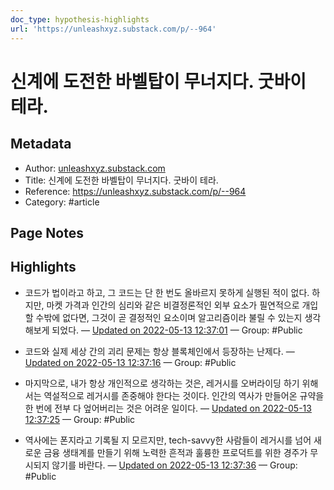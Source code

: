 ```yaml
---
doc_type: hypothesis-highlights
url: 'https://unleashxyz.substack.com/p/--964'
---
```


# 신계에 도전한 바벨탑이 무너지다. 굿바이 테라.

## Metadata
- Author: [unleashxyz.substack.com]()
- Title: 신계에 도전한 바벨탑이 무너지다. 굿바이 테라.
- Reference: https://unleashxyz.substack.com/p/--964
- Category: #article

## Page Notes
## Highlights
- 코드가 법이라고 하고, 그 코드는 단 한 번도 올바르지 못하게 실행된 적이 없다. 하지만, 마켓 가격과 인간의 심리와 같은 비결정론적인 외부 요소가 필연적으로 개입할 수밖에 없다면, 그것이 곧 결정적인 요소이며 알고리즘이라 불릴 수 있는지 생각해보게 되었다. — [Updated on 2022-05-13 12:37:01](https://hyp.is/8z6-1tJtEeyEmbd210dO5w/unleashxyz.substack.com/p/--964) — Group: #Public

- 코드와 실제 세상 간의 괴리 문제는 항상 블록체인에서 등장하는 난제다. — [Updated on 2022-05-13 12:37:16](https://hyp.is/_DRv9NJtEeygpAt9Mng8Wg/unleashxyz.substack.com/p/--964) — Group: #Public

- 마지막으로, 내가 항상 개인적으로 생각하는 것은, 레거시를 오버라이딩 하기 위해서는 역설적으로 레거시를 존중해야 한다는 것이다. 인간의 역사가 만들어온 규약을 한 번에 전부 다 엎어버리는 것은 어려운 일이다. — [Updated on 2022-05-13 12:37:25](https://hyp.is/AZP0BtJuEeypsmfsDzvI9A/unleashxyz.substack.com/p/--964) — Group: #Public

- 역사에는 폰지라고 기록될 지 모르지만, tech-savvy한 사람들이 레거시를 넘어 새로운 금융 생태계를 만들기 위해 노력한 흔적과 훌륭한 프로덕트를 위한 경주가 무시되지 않기를 바란다.  — [Updated on 2022-05-13 12:37:36](https://hyp.is/B9Hp1tJuEey9nq-RN23fCg/unleashxyz.substack.com/p/--964) — Group: #Public



